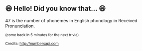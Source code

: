 ## 😄 Hello! Did you know that... 😄
47 is the number of phonemes in English phonology in Received Pronunciation.

<sup>(come back in 5 minutes for the next trivia)</sup>


<sup>Credits: http://numbersapi.com</sup>
